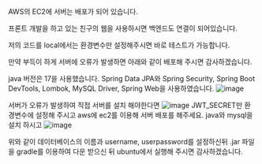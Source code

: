 AWS의 EC2에 서버는 배포가 되어 있습니다.

프론트 개발을 하고 있는 친구의 웹을 사용하시면 백엔드도 연결이 되어있습니다.

저의 코드를 local에서는 환경변수만 설정해주시면 바로 테스트가 가능합니다. 

만약 부득이 하게 서버에 오류가 발생하면 아래와 같이 배포해 주시면 감사하겠습니다.

java 버전은 17을 사용했습니다.
Spring Data JPA와 Spring Security, Spring Boot DevTools, Lombok, MySQL Driver, Spring Web을 사용하였습니다.
![image](https://github.com/SKHU-Capstone-Design/backend/assets/129734272/4fa3bc2f-582e-42cb-9ae8-b75f1b637d93)

서버가 오류가 발생하여 직접 서버를 설치 해야한다면
![image](https://github.com/SKHU-Capstone-Design/backend/assets/129734272/5f287acf-5dc6-4412-aca0-57a57a5e2c80)
JWT_SECRET만 환경변수에 설정해 주시고 aws에 ec2를 이용해 서버 배포를 해주세요.
java와 mysql을 설치 하시고 
![image](https://github.com/SKHU-Capstone-Design/backend/assets/129734272/da1a2698-79e8-4585-9772-ecaf319e61b4)

위와 같이 데이터베이스의 이름과 username, userpassword를 설정하신뒤 
.jar 파일을 gradle를 이용하여 다운 받으신 뒤 ubuntu에서 실행해 주시면 감사하겠습니다.


